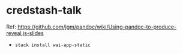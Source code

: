 # credstash-talk

Ref: https://github.com/jgm/pandoc/wiki/Using-pandoc-to-produce-reveal.js-slides

* `stack install wai-app-static`

